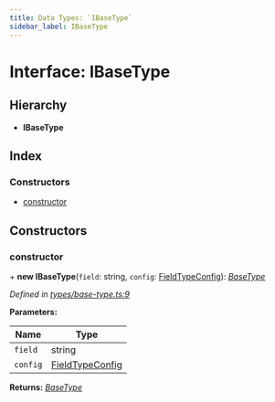 ```yaml
---
title: Data Types: `IBaseType`
sidebar_label: IBaseType
---
```


# Interface: IBaseType

## Hierarchy

* **IBaseType**

## Index

### Constructors

* [constructor](ibasetype.md#constructor)

## Constructors

###  constructor

\+ **new IBaseType**(`field`: string, `config`: [FieldTypeConfig](../overview.md#fieldtypeconfig)): *[BaseType](../classes/basetype.md)*

*Defined in [types/base-type.ts:9](https://github.com/terascope/teraslice/blob/b843209f9/packages/data-types/src/types/base-type.ts#L9)*

**Parameters:**

Name | Type |
------ | ------ |
`field` | string |
`config` | [FieldTypeConfig](../overview.md#fieldtypeconfig) |

**Returns:** *[BaseType](../classes/basetype.md)*
